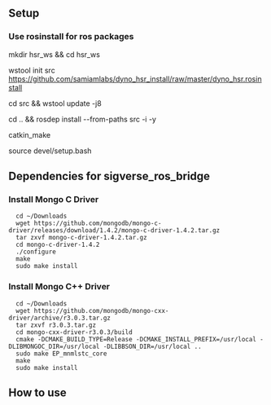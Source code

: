 ## Setup

### Use rosinstall for ros packages

mkdir hsr_ws && cd hsr_ws

wstool init src https://github.com/samiamlabs/dyno_hsr_install/raw/master/dyno_hsr.rosinstall

cd src && wstool update -j8

cd .. && rosdep install --from-paths src -i -y

catkin_make

source devel/setup.bash

## Dependencies for sigverse_ros_bridge
### Install Mongo C Driver

```bash:
  cd ~/Downloads
  wget https://github.com/mongodb/mongo-c-driver/releases/download/1.4.2/mongo-c-driver-1.4.2.tar.gz
  tar zxvf mongo-c-driver-1.4.2.tar.gz
  cd mongo-c-driver-1.4.2
  ./configure
  make
  sudo make install
```

### Install Mongo C++ Driver

```bash:
  cd ~/Downloads
  wget https://github.com/mongodb/mongo-cxx-driver/archive/r3.0.3.tar.gz
  tar zxvf r3.0.3.tar.gz
  cd mongo-cxx-driver-r3.0.3/build
  cmake -DCMAKE_BUILD_TYPE=Release -DCMAKE_INSTALL_PREFIX=/usr/local -DLIBMONGOC_DIR=/usr/local -DLIBBSON_DIR=/usr/local ..
  sudo make EP_mnmlstc_core
  make
  sudo make install
```


## How to use
